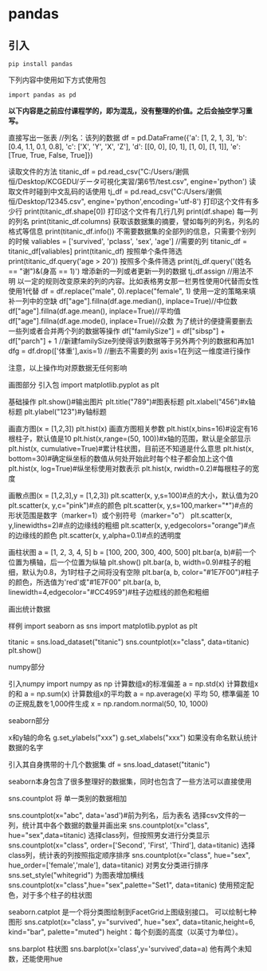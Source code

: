 # pandas

## 引入

```
pip install pandas
```

下列内容中使用如下方式使用包

```
import pandas as pd
```



**以下内容是之前应付课程学的，即为混乱，没有整理的价值。之后会抽空学习重写。**



直接写出一张表 //列名：该列的数据
df = pd.DataFrame({'a': [1, 2, 1, 3],
                   'b': [0.4, 1.1, 0.1, 0.8],
                   'c': ['X', 'Y', 'X', 'Z'],
                   'd': [[0, 0], [0, 1], [1, 0], [1, 1]],
                   'e': [True, True, False, True]})

读取文件的方法
titanic_df = pd.read_csv("C:/Users/谢佩恒/Desktop/KCGEDU/データ可視化実習/第6节/test.csv", engine='python')
读取文件时碰到中文乱码的话使用
tj_df = pd.read_csv("C:/Users/谢佩恒/Desktop/12345.csv", engine='python',encoding='utf-8')
打印这个文件有多少行
print(titanic_df.shape[0])
打印这个文件有几行几列
print(df.shape)
每一列的列名
print(titanic_df.columns)
获取该数据集的摘要，譬如每列的列名，列名的格式等信息
print(titanic_df.info())
不需要数据集的全部列的信息，只需要个别列的时候
valiables = ['survived', 'pclass', 'sex', 'age'] //需要的列
titanic_df = titanic_df[valiables] 
print(titanic_df)
按照单个条件筛选
print(titanic_df.query('age > 20'))
按照多个条件筛选
print(tj_df.query('(姓名 == "谢")&(身高 == 1)')
增添新的一列或者更新一列的数据
tj_df.assign //用法不明
以一定的规则改变原来的列的内容。比如表格男女那一栏男性使用0代替而女性使用1代替
df = df.replace("male", 0).replace("female", 1)
使用一定的策略来填补一列中的空缺
df["age"].fillna(df.age.median(), inplace=True)//中位数
df["age"].fillna(df.age.mean(), inplace=True)//平均值
df["age"].fillna(df.age.mode(), inplace=True)//众数
为了统计的便捷需要删去一些列或者合并两个列的数据等操作
df["familySize"] = df["sibsp"] + df["parch"] + 1 //新建familySize列使得该列数据等于另外两个列的数据和再加1
dfg = df.drop(['体重'],axis=1)   //删去不需要的列  axis=1在列这一维度进行操作

注意，以上操作均对原数据无任何影响

画图部分
引入包
import matplotlib.pyplot as plt

基础操作
plt.show()#输出图片
plt.title("789")#图表标题
plt.xlabel("456")#x轴标题
plt.ylabel("123")#y轴标题

画直方图(x = [1,2,3])
plt.hist(x)
画直方图相关参数
plt.hist(x,bins=16)#设定有16根柱子，默认值是10
plt.hist(x,range=(50, 100))#x轴的范围，默认是全部显示
plt.hist(x, cumulative=True)#累计柱状图，目前还不知道是什么意思
plt.hist(x, bottom=30)#确定纵坐标的数值从何处开始此时每个柱子都会加上这个值
plt.hist(x, log=True)#纵坐标使用对数表示
plt.hist(x, rwidth=0.2)#每根柱子的宽度

画散点图(x = [1,2,3],y = [1,2,3])
plt.scatter(x, y,s=100)#点的大小，默认值为20
plt.scatter(x, y,c="pink")#点的颜色
plt.scatter(x, y,s=100,marker="*")#点的形状范围是数字（marker=1）或个别符号（marker="o"）
plt.scatter(x, y,linewidths=2)#点的边缘线的粗细
plt.scatter(x, y,edgecolors="orange")#点的边缘线的颜色
plt.scatter(x, y,alpha=0.1)#点的透明度

画柱状图
a = [1, 2, 3, 4, 5]
b = [100, 200, 300, 400, 500]
plt.bar(a, b)#前一个位置为横轴，后一个位置为纵轴
plt.show()
plt.bar(a, b, width=0.9)#柱子的粗细，默认为0.8，为1时柱子之间将没有空隙
plt.bar(a, b, color="#1E7F00")#柱子的颜色，所选值为'red'或"#1E7F00"
plt.bar(a, b, linewidth=4,edgecolor="#CC4959")#柱子边框线的颜色和粗细

画出统计数据

样例
import seaborn as sns
import matplotlib.pyplot as plt

titanic = sns.load_dataset("titanic")
sns.countplot(x="class", data=titanic)
plt.show()





numpy部分

引入numpy
import numpy as np
计算数组x的标准偏差
a = np.std(x)
计算数组x的和
a = np.sum(x)
计算数组x的平均数
a = np.average(x)
平均 50, 標準偏差 10 の正規乱数を1,000件生成
x = np.random.normal(50, 10, 1000)


seaborn部分

x和y轴的命名
g.set_ylabels("xxx")
g.set_xlabels("xxx")
如果没有命名默认统计数据的名字

引入其自身携带的十几个数据集
df = sns.load_dataset("titanic")



seaborn本身包含了很多整理好的数据集，同时也包含了一些方法可以直接使用

sns.countplot 将 单一类别的数据相加

sns.countplot(x="abc", data='asd')#前为列名，后为表名
选择csv文件的一列，统计其中各个数据的数量并画出来
sns.countplot(x="class", hue="sex",data=titanic)
选择class列，但按照男女进行分类显示
sns.countplot(x="class", order=['Second', 'First', 'Third'], data=titanic)
选择class列，统计表的列按照指定顺序排序
sns.countplot(x="class", hue="sex", hue_order=['female','male'], data=titanic)
对男女分类进行排序
sns.set_style("whitegrid")
为图表增加横线
sns.countplot(x="class",hue="sex",palette="Set1", data=titanic)
使用预定配色，对于多个柱子的柱状图


seaborn.catplot 是一个将分类图绘制到FacetGrid上图级别接口。
可以绘制七种图形
sns.catplot(x="class", y="survived", hue="sex", data=titanic,height=6, kind="bar", palette="muted")
height：每个刻面的高度（以英寸为单位）。

sns.barplot 柱状图
sns.barplot(x='class',y='survived',data=a)
他有两个未知数，还能使用hue